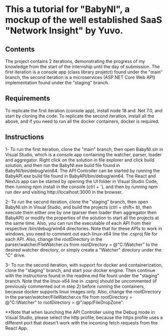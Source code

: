 # This a tutorial for "BabyNI", a mockup of the well established SaaS "Network Insight" by Yuvo.

## Contents
The project contains 2 iterations, demonstrating the progress of my knowledge from the start of the internship until the day of submission.
The first iteration is a console app (class library projetct) found under the "main" branch, the second iteration is a microservices (ASP.NET Core Web API) implementation found under the "staging" branch.

## Requirements
To replicate the first iteration (console app), install node 18 and .Net 7.0, and start by cloning the code.
To replicate the second iteration, install all the above, and if you need to run all the docker containers, docker is required.

## Instructions
1-  To run the first iteration, clone the "main" branch, then open BabyNI.sln in Visual Studio, which is a console app containing the watcher, parser, loader and aggregator.
Right click on the solution in file explorer and click build solution, and then run the BabyNI.exe build file found in BabyNI/bin/debug/win64.
The API Controller can be started by running the BabyAPI.exe build file found in BabyAPI/bin/debug/win64.
The React and NextJs app can be started by opening the UI folder in Visual Studio Code, then running npm install in the console (ctrl + `), and then by running npm run dev and visiting http://localhost:3000 in the browser.

2- To run the second iteration, clone the "staging" branch, then open BabyNI.sln in Visual Studio, and build the projects (ctrl + shift+ b), then execute them either one by one (parser then loader then aggregator then BabyAPI) or modify the properties of the solution to start all the projects at the same time. Also, you can run the executable of each API from their respective /bin/debug/win64 directories. Note that for these APIs to work in windows, you need to comment out each <RuntimeIdentifier>linux-x64</RuntimeIdentifier> line the .csproj file for each API. Also, change the rootDirectory in the parser/watcher/FileWatcher.cs from rootDirectory = @"C:\Watcher" to the desired watcher directory, or simply create a "Watcher" directory under the "C" drive.

3- To run the second iteration, with support for docker and containerization, clone the "staging" branch, and start your docker engine. Then continue with the instructions found in the readme.md file fount under the "staging" branch.
Note that the <RuntimeIdentifier>linux-x64</RuntimeIdentifier> line in .csproj should be uncommented (if previously commented out in step 2) before running the containers, because docker supports linux images only.
Also, change the rootDirectory in the parser/watcher/FileWatcher.cs file from rootDirectory = @"C:\Watcher" to rootDirectory = @"/app/FileDropZone".

**Note that when launching the API Controller using the Debug mode in Visual Studio, please select the http profile, because the https profile uses a different port that doesn't work with the incoming fetch requests from the React App.
